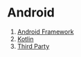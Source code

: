 # Android
1. [Android Framework](./Android%20Framework/index.md)
2. [Kotlin](./Kotlin/index.md)
3. [Third Party](./Third%20Party/index.md)
